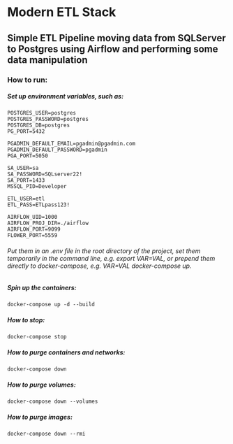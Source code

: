 # Modern ETL Stack

## Simple ETL Pipeline moving data from SQLServer to Postgres using Airflow and performing some data manipulation

### How to run:

##### Set up environment variables, such as:

    POSTGRES_USER=postgres
    POSTGRES_PASSWORD=postgres
    POSTGRES_DB=postgres
    PG_PORT=5432

    PGADMIN_DEFAULT_EMAIL=pgadmin@pgadmin.com
    PGADMIN_DEFAULT_PASSWORD=pgadmin
    PGA_PORT=5050

    SA_USER=sa
    SA_PASSWORD=SQLserver22!
    SA_PORT=1433
    MSSQL_PID=Developer

    ETL_USER=etl
    ETL_PASS=ETLpass123!

    AIRFLOW_UID=1000
    AIRFLOW_PROJ_DIR=./airflow
    AIRFLOW_PORT=9099
    FLOWER_PORT=5559

###### Put them in an .env file in the root directory of the project, set them temporarily in the command line, e.g. export VAR=VAL, or prepend them directly to docker-compose, e.g. VAR=VAL docker-compose up.

##### Spin up the containers:

    docker-compose up -d --build

##### How to stop:

    docker-compose stop

##### How to purge containers and networks:

    docker-compose down

##### How to purge volumes:

    docker-compose down --volumes

##### How to purge images:

    docker-compose down --rmi

